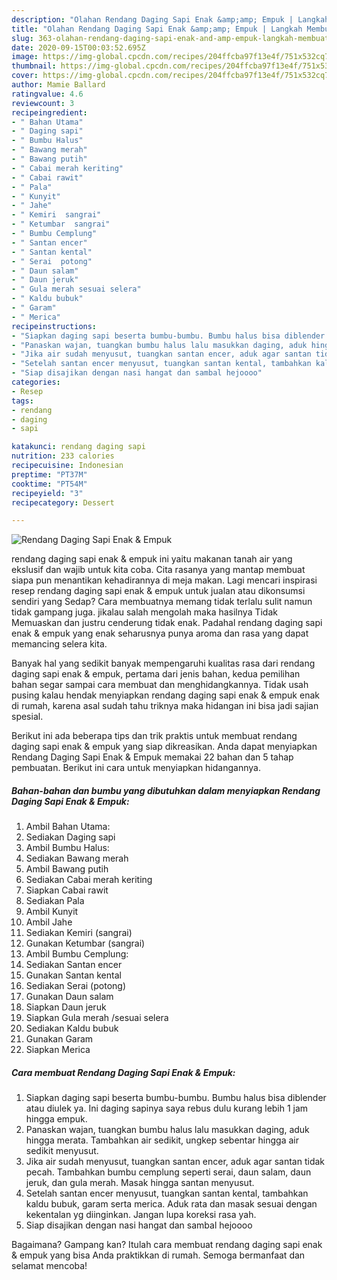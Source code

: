 ```yaml
---
description: "Olahan Rendang Daging Sapi Enak &amp;amp; Empuk | Langkah Membuat Rendang Daging Sapi Enak &amp;amp; Empuk Yang Bisa Manjain Lidah"
title: "Olahan Rendang Daging Sapi Enak &amp;amp; Empuk | Langkah Membuat Rendang Daging Sapi Enak &amp;amp; Empuk Yang Bisa Manjain Lidah"
slug: 363-olahan-rendang-daging-sapi-enak-and-amp-empuk-langkah-membuat-rendang-daging-sapi-enak-and-amp-empuk-yang-bisa-manjain-lidah
date: 2020-09-15T00:03:52.695Z
image: https://img-global.cpcdn.com/recipes/204ffcba97f13e4f/751x532cq70/rendang-daging-sapi-enak-empuk-foto-resep-utama.jpg
thumbnail: https://img-global.cpcdn.com/recipes/204ffcba97f13e4f/751x532cq70/rendang-daging-sapi-enak-empuk-foto-resep-utama.jpg
cover: https://img-global.cpcdn.com/recipes/204ffcba97f13e4f/751x532cq70/rendang-daging-sapi-enak-empuk-foto-resep-utama.jpg
author: Mamie Ballard
ratingvalue: 4.6
reviewcount: 3
recipeingredient:
- " Bahan Utama"
- " Daging sapi"
- " Bumbu Halus"
- " Bawang merah"
- " Bawang putih"
- " Cabai merah keriting"
- " Cabai rawit"
- " Pala"
- " Kunyit"
- " Jahe"
- " Kemiri  sangrai"
- " Ketumbar  sangrai"
- " Bumbu Cemplung"
- " Santan encer"
- " Santan kental"
- " Serai  potong"
- " Daun salam"
- " Daun jeruk"
- " Gula merah sesuai selera"
- " Kaldu bubuk"
- " Garam"
- " Merica"
recipeinstructions:
- "Siapkan daging sapi beserta bumbu-bumbu. Bumbu halus bisa diblender atau diulek ya. Ini daging sapinya saya rebus dulu kurang lebih 1 jam hingga empuk."
- "Panaskan wajan, tuangkan bumbu halus lalu masukkan daging, aduk hingga merata. Tambahkan air sedikit, ungkep sebentar hingga air sedikit menyusut."
- "Jika air sudah menyusut, tuangkan santan encer, aduk agar santan tidak pecah. Tambahkan bumbu cemplung seperti serai, daun salam, daun jeruk, dan gula merah. Masak hingga santan menyusut."
- "Setelah santan encer menyusut, tuangkan santan kental, tambahkan kaldu bubuk, garam serta merica. Aduk rata dan masak sesuai dengan kekentalan yg diinginkan. Jangan lupa koreksi rasa yah."
- "Siap disajikan dengan nasi hangat dan sambal hejoooo"
categories:
- Resep
tags:
- rendang
- daging
- sapi

katakunci: rendang daging sapi 
nutrition: 233 calories
recipecuisine: Indonesian
preptime: "PT37M"
cooktime: "PT54M"
recipeyield: "3"
recipecategory: Dessert

---
```



![Rendang Daging Sapi Enak &amp; Empuk](https://img-global.cpcdn.com/recipes/204ffcba97f13e4f/751x532cq70/rendang-daging-sapi-enak-empuk-foto-resep-utama.jpg)


rendang daging sapi enak &amp; empuk ini yaitu makanan tanah air yang ekslusif dan wajib untuk kita coba. Cita rasanya yang mantap membuat siapa pun menantikan kehadirannya di meja makan.
Lagi mencari inspirasi resep rendang daging sapi enak &amp; empuk untuk jualan atau dikonsumsi sendiri yang Sedap? Cara membuatnya memang tidak terlalu sulit namun tidak gampang juga. jikalau salah mengolah maka hasilnya Tidak Memuaskan dan justru cenderung tidak enak. Padahal rendang daging sapi enak &amp; empuk yang enak seharusnya punya aroma dan rasa yang dapat memancing selera kita.



Banyak hal yang sedikit banyak mempengaruhi kualitas rasa dari rendang daging sapi enak &amp; empuk, pertama dari jenis bahan, kedua pemilihan bahan segar sampai cara membuat dan menghidangkannya. Tidak usah pusing kalau hendak menyiapkan rendang daging sapi enak &amp; empuk enak di rumah, karena asal sudah tahu triknya maka hidangan ini bisa jadi sajian spesial.


Berikut ini ada beberapa tips dan trik praktis untuk membuat rendang daging sapi enak &amp; empuk yang siap dikreasikan. Anda dapat menyiapkan Rendang Daging Sapi Enak &amp; Empuk memakai 22 bahan dan 5 tahap pembuatan. Berikut ini cara untuk menyiapkan hidangannya.

<!--inarticleads1-->

##### Bahan-bahan dan bumbu yang dibutuhkan dalam menyiapkan Rendang Daging Sapi Enak &amp; Empuk:

1. Ambil  Bahan Utama:
1. Sediakan  Daging sapi
1. Ambil  Bumbu Halus:
1. Sediakan  Bawang merah
1. Ambil  Bawang putih
1. Sediakan  Cabai merah keriting
1. Siapkan  Cabai rawit
1. Sediakan  Pala
1. Ambil  Kunyit
1. Ambil  Jahe
1. Sediakan  Kemiri  (sangrai)
1. Gunakan  Ketumbar  (sangrai)
1. Ambil  Bumbu Cemplung:
1. Sediakan  Santan encer
1. Gunakan  Santan kental
1. Sediakan  Serai  (potong)
1. Gunakan  Daun salam
1. Siapkan  Daun jeruk
1. Siapkan  Gula merah /sesuai selera
1. Sediakan  Kaldu bubuk
1. Gunakan  Garam
1. Siapkan  Merica




<!--inarticleads2-->

##### Cara membuat Rendang Daging Sapi Enak &amp; Empuk:

1. Siapkan daging sapi beserta bumbu-bumbu. Bumbu halus bisa diblender atau diulek ya. Ini daging sapinya saya rebus dulu kurang lebih 1 jam hingga empuk.
1. Panaskan wajan, tuangkan bumbu halus lalu masukkan daging, aduk hingga merata. Tambahkan air sedikit, ungkep sebentar hingga air sedikit menyusut.
1. Jika air sudah menyusut, tuangkan santan encer, aduk agar santan tidak pecah. Tambahkan bumbu cemplung seperti serai, daun salam, daun jeruk, dan gula merah. Masak hingga santan menyusut.
1. Setelah santan encer menyusut, tuangkan santan kental, tambahkan kaldu bubuk, garam serta merica. Aduk rata dan masak sesuai dengan kekentalan yg diinginkan. Jangan lupa koreksi rasa yah.
1. Siap disajikan dengan nasi hangat dan sambal hejoooo




Bagaimana? Gampang kan? Itulah cara membuat rendang daging sapi enak &amp; empuk yang bisa Anda praktikkan di rumah. Semoga bermanfaat dan selamat mencoba!
